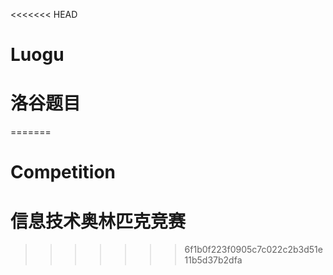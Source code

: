 <<<<<<< HEAD
# Luogu
# 洛谷题目
=======
# Competition
# 信息技术奥林匹克竞赛
>>>>>>> 6f1b0f223f0905c7c022c2b3d51e11b5d37b2dfa
